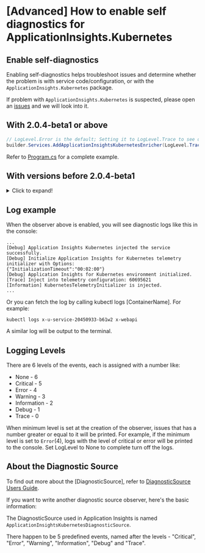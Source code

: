 # [Advanced] How to enable self diagnostics for ApplicationInsights.Kubernetes

## Enable self-diagnostics

Enabling self-diagnostics helps troubleshoot issues and determine whether the problem is with service code/configuration, or with the `ApplicationInsights.Kubernetes` package.

If problem with `ApplicationInsights.Kubernetes` is suspected, please open an [issues](https://github.com/microsoft/ApplicationInsights-Kubernetes/issues) and we will look into it.

## With 2.0.4-beta1 or above

```csharp
// LogLevel.Error is the default; Setting it to LogLevel.Trace to see detailed logs.
builder.Services.AddApplicationInsightsKubernetesEnricher(LogLevel.Trace);
```

Refer to [Program.cs](https://github.com/microsoft/ApplicationInsights-Kubernetes/blob/c8a906080f368570078d873b61f58dd742277916/dev/F5WebApi/Program.cs#L10) for a complete example.


## With versions before 2.0.4-beta1

<details>
<summary>Click to expand!</summary>

```csharp
using Microsoft.ApplicationInsights.Kubernetes.Debugging;
...
var observer = new ApplicationInsightsKubernetesDiagnosticObserver(DiagnosticLogLevel.Trace);
ApplicationInsightsKubernetesDiagnosticSource.Instance.Observable.SubscribeWithAdapter(observer);
```

Refer to [Startup.cs](https://github.com/microsoft/ApplicationInsights-Kubernetes/blob/36e31d39e4ef867fadbb3a4191f82565af3cb5b0/dev/F5WebApi/Startup.cs#L26) for a complete example.
</details>

## Log example

When the observer above is enabled, you will see diagnostic logs like this in the console:

```shell
...
[Debug] Application Insights Kubernetes injected the service successfully.
[Debug] Initialize Application Insights for Kubernetes telemetry initializer with Options:
{"InitializationTimeout":"00:02:00"}
[Debug] Application Insights for Kubernetes environment initialized.
[Trace] Inject into telemetry configuration: 60695621
[Information] KubernetesTelemetryInitializer is injected.
...
```

Or you can fetch the log by calling kubectl logs <PodName> [ContainerName]. For example:

```shell
kubectl logs x-u-service-20450933-b61w2 x-webapi
```

A similar log will be output to the terminal.

## Logging Levels

There are 6 levels of the events, each is assigned with a number like:

* None - 6
* Critical - 5
* Error - 4
* Warning - 3
* Information - 2
* Debug - 1
* Trace - 0

When minimum level is set at the creation of the observer, issues that has a number greater or equal to it will be printed. For example, if the minimum level is set to `Error`(4), logs with the level of critical or error will be printed to the console.
Set LogLevel to None to complete turn off the logs.

## About the Diagnostic Source

To find out more about the [DiagnosticSource], refer to [DiagnosticSource Users Guide](https://github.com/dotnet/corefx/blob/master/src/System.Diagnostics.DiagnosticSource/src/DiagnosticSourceUsersGuide.md#diagnosticsource-users-guide).

If you want to write another diagnostic source observer, here's the basic information:

The DiagnosticSource used in Application Insights is named `ApplicationInsightsKubernetesDiagnosticSource`.

There happen to be 5 predefined events, named after the levels - "Critical", "Error", "Warning", "Information", "Debug" and "Trace".
